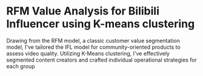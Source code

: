 # RFM Value Analysis for Bilibili Influencer using K-means clustering 
Drawing from the RFM model, a classic customer value segmentation model, I've tailored the IFL model for community-oriented products to assess video quality. Utilizing K-Means clustering, I've effectively segmented content creators and crafted individual operational strategies for each group
